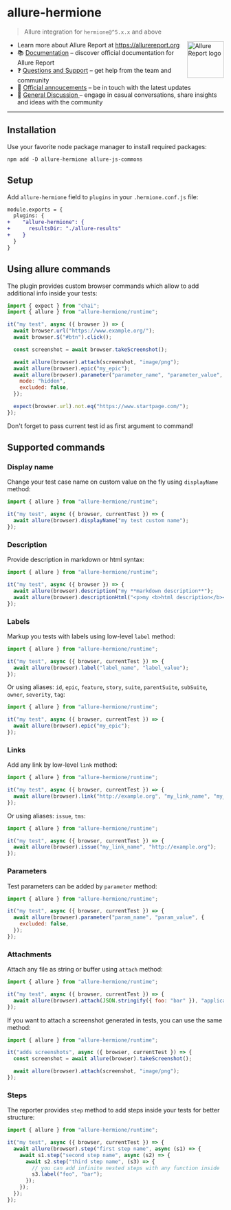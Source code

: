 # allure-hermione

> Allure integration for `hermione@^5.x.x` and above

<picture>
  <source media="(prefers-color-scheme: dark)" srcset="https://allurereport.org/public/img/allure-report.svg">
  <source media="(prefers-color-scheme: light)" srcset="https://allurereport.org/public/img/allure-report.svg">
  <img src="https://allurereport.org/public/img/allure-report.svg" height="85px" alt="Allure Report logo" align="right" />
</picture>

- Learn more about Allure Report at https://allurereport.org
- 📚 [Documentation](https://allurereport.org/docs/) – discover official documentation for Allure Report
- ❓ [Questions and Support](https://github.com/orgs/allure-framework/discussions/categories/questions-support) – get help from the team and community
- 📢 [Official annoucements](https://github.com/orgs/allure-framework/discussions/categories/announcements) – be in touch with the latest updates
- 💬 [General Discussion ](https://github.com/orgs/allure-framework/discussions/categories/general-discussion) – engage in casual conversations, share insights and ideas with the community

---

## Installation

Use your favorite node package manager to install required packages:

```shell
npm add -D allure-hermione allure-js-commons
```

## Setup

Add `allure-hermione` field to `plugins` in your `.hermione.conf.js` file:

```diff
module.exports = {
  plugins: {
+    "allure-hermione": {
+      resultsDir: "./allure-results"
+    }
  }
}
```

## Using allure commands

The plugin provides custom browser commands which allow to add additional info
inside your tests:

```javascript
import { expect } from "chai";
import { allure } from "allure-hermione/runtime";

it("my test", async ({ browser }) => {
  await browser.url("https://www.example.org/");
  await browser.$("#btn").click();

  const screenshot = await browser.takeScreenshot();

  await allure(browser).attach(screenshot, "image/png");
  await allure(browser).epic("my_epic");
  await allure(browser).parameter("parameter_name", "parameter_value", {
    mode: "hidden",
    excluded: false,
  });

  expect(browser.url).not.eq("https://www.startpage.com/");
});
```

Don't forget to pass current test id as first argument to command!

## Supported commands

### Display name

Change your test case name on custom value on the fly using `displayName` method:

```js
import { allure } from "allure-hermione/runtime";

it("my test", async ({ browser, currentTest }) => {
  await allure(browser).displayName("my test custom name");
});
```

### Description

Provide description in markdown or html syntax:

```js
import { allure } from "allure-hermione/runtime";

it("my test", async ({ browser }) => {
  await allure(browser).description("my **markdown description**");
  await allure(browser).descriptionHtml("<p>my <b>html description</b></p>");
});
```

### Labels

Markup you tests with labels using low-level `label` method:

```js
import { allure } from "allure-hermione/runtime";

it("my test", async ({ browser, currentTest }) => {
  await allure(browser).label("label_name", "label_value");
});
```

Or using aliases: `id`, `epic`, `feature`, `story`, `suite`, `parentSuite`, `subSuite`,
`owner`, `severity`, `tag`:

```js
import { allure } from "allure-hermione/runtime";

it("my test", async ({ browser, currentTest }) => {
  await allure(browser).epic("my_epic");
});
```

### Links

Add any link by low-level `link` method:

```js
import { allure } from "allure-hermione/runtime";

it("my test", async ({ browser, currentTest }) => {
  await allure(browser).link("http://example.org", "my_link_name", "my_link_type");
});
```

Or using aliases: `issue`, `tms`:

```js
import { allure } from "allure-hermione/runtime";

it("my test", async ({ browser, currentTest }) => {
  await allure(browser).issue("my_link_name", "http://example.org");
});
```

### Parameters

Test parameters can be added by `parameter` method:

```js
import { allure } from "allure-hermione/runtime";

it("my test", async ({ browser, currentTest }) => {
  await allure(browser).parameter("param_name", "param_value", {
    excluded: false,
  });
});
```

### Attachments

Attach any file as string or buffer using `attach` method:

```js
import { allure } from "allure-hermione/runtime";

it("my test", async ({ browser, currentTest }) => {
  await allure(browser).attach(JSON.stringify({ foo: "bar" }), "application/json");
});
```

If you want to attach a screenshot generated in tests, you can use the same method:

```js
import { allure } from "allure-hermione/runtime";

it("adds screenshots", async ({ browser, currentTest }) => {
  const screenshot = await allure(browser).takeScreenshot();

  await allure(browser).attach(screenshot, "image/png");
});
```

### Steps

The reporter provides `step` method to add steps inside your tests for better structure:

```js
import { allure } from "allure-hermione/runtime";

it("my test", async ({ browser, currentTest }) => {
  await allure(browser).step("first step name", async (s1) => {
    await s1.step("second step name", async (s2) => {
      await s2.step("third step name", (s3) => {
        // you can add infinite nested steps with any function inside
        s3.label("foo", "bar");
      });
    });
  });
});
```
